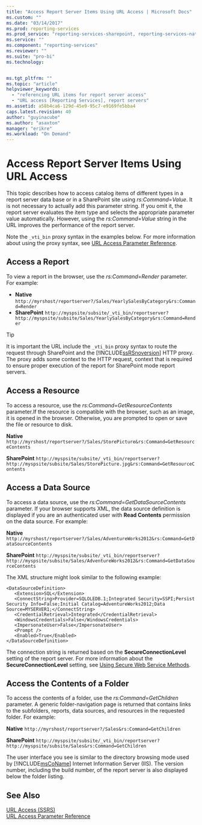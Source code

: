 ```yaml
---
title: "Access Report Server Items Using URL Access | Microsoft Docs"
ms.custom: ""
ms.date: "03/14/2017"
ms.prod: reporting-services
ms.prod_service: "reporting-services-sharepoint, reporting-services-native"
ms.service: ""
ms.component: "reporting-services"
ms.reviewer: ""
ms.suite: "pro-bi"
ms.technology: 


ms.tgt_pltfrm: ""
ms.topic: "article"
helpviewer_keywords: 
  - "referencing URL items for report server access"
  - "URL access [Reporting Services], report servers"
ms.assetid: a58b4ca6-129d-45e9-95c7-e9169fe5bba4
caps.latest.revision: 40
author: "guyinacube"
ms.author: "asaxton"
manager: "erikre"
ms.workload: "On Demand"
---
```

# Access Report Server Items Using URL Access
  This topic describes how to access catalog items of different types in a report server data base or in a SharePoint site using *rs:Command*=*Value*. It is not necessary to actually add this parameter string. If you omit it, the report server evaluates the item type and selects the appropriate parameter value automatically. However, using the *rs:Command*=*Value* string in the URL improves the performance of the report server.  
  
 Note the `_vti_bin` proxy syntax in the examples below. For more information about using the proxy syntax, see [URL Access Parameter Reference](../reporting-services/url-access-parameter-reference.md).  
  
## Access a Report  
 To view a report in the browser, use the *rs:Command*=*Render* parameter. For example:  
  
 - **Native** `http://myrshost/reportserver?/Sales/YearlySalesByCategory&rs:Command=Render`  
 - **SharePoint** `http://myspsite/subsite/_vti_bin/reportserver?http://myspsite/subsite/Sales/YearlySalesByCategory&rs:Command=Render`  
  
> [!TIP]  
>  It is important the URL include the `_vti_bin` proxy syntax to route the request through SharePoint and the [!INCLUDE[ssRSnoversion](../includes/ssrsnoversion-md.md)] HTTP proxy. The proxy adds some context to the HTTP request, context that is required to ensure proper execution of the report for SharePoint mode report servers.  
  
## Access a Resource  
 To access a resource, use the *rs:Command*=*GetResourceContents* parameter.If the resource is compatible with the browser, such as an image, it is opened in the browser. Otherwise, you are prompted to open or save the file or resource to disk.  
  
 **Native** `http://myrshost/reportserver?/Sales/StorePicture&rs:Command=GetResourceContents`  
  
 **SharePoint** `http://myspsite/subsite/_vti_bin/reportserver?http://myspsite/subsite/Sales/StorePicture.jpg&rs:Command=GetResourceContents`  
  
## Access a Data Source  
 To access a data source, use the *rs:Command*=*GetDataSourceContents* parameter. If your browser supports XML, the data source definition is displayed if you are an authenticated user with **Read Contents** permission on the data source. For example:  
  
 **Native** `http://myrshost/reportserver?/Sales/AdventureWorks2012&rs:Command=GetDataSourceContents`  
  
 **SharePoint** `http://myspsite/subsite/_vti_bin/reportserver?http://myspsite/subsite/Sales/AdventureWorks2012&rs:Command=GetDataSourceContents`  
  
 The XML structure might look similar to the following example:  
  
```  
<DataSourceDefinition>  
   <Extension>SQL</Extension>  
   <ConnectString>Provider=SQLOLEDB.1;Integrated Security=SSPI;Persist Security Info=False;Initial Catalog=AdventureWorks2012;Data Source=MYSERVER1;</ConnectString>  
   <CredentialRetrieval>Integrated</CredentialRetrieval>  
   <WindowsCredentials>False</WindowsCredentials>  
   <ImpersonateUser>False</ImpersonateUser>  
   <Prompt />  
   <Enabled>True</Enabled>  
</DataSourceDefinition>  
```  
  
 The connection string is returned based on the **SecureConnectionLevel** setting of the report server. For more information about the **SecureConnectionLevel** setting, see [Using Secure Web Service Methods](../reporting-services/report-server-web-service/net-framework/using-secure-web-service-methods.md).  
  
## Access the Contents of a Folder  
 To access the contents of a folder, use the *rs:Command*=*GetChildren* parameter. A generic folder-navigation page is returned that contains links to the subfolders, reports, data sources, and resources in the requested folder. For example:  
  
 **Native** `http://myrshost/reportserver?/Sales&rs:Command=GetChildren`  
  
 **SharePoint** `http://myspsite/subsite/_vti_bin/reportserver?http://myspsite/subsite/Sales&rs:Command=GetChildren`  
  
 The user interface you see is similar to the directory browsing mode used by [!INCLUDE[msCoName](../includes/msconame-md.md)] Internet Information Server (IIS). The version number, including the build number, of the report server is also displayed below the folder listing.  
  
## See Also  
 [URL Access &#40;SSRS&#41;](../reporting-services/url-access-ssrs.md)   
 [URL Access Parameter Reference](../reporting-services/url-access-parameter-reference.md) 
